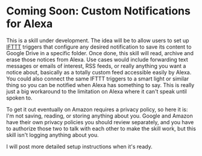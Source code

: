 # Coming Soon: Custom Notifications for Alexa
This is a skill under development.  The idea will be to allow users to set up <a href=http://ifttt.com>IFTTT</a> triggers that configure any desired notification to save its content to Google Drive in a specific folder.  Once done, this skill will read, archive and erase those notices from Alexa.  Use cases would include forwarding text messages or emails of interest, RSS feeds, or really anything you want a notice about, basically as a totally custom feed accessible easily by Alexa.  You could also connect the same IFTTT triggers to a smart light or similar thing so you can be notified when Alexa has something to say.  This is really just a big workaround to the limitation on Alexa where it can't speak until spoken to.

To get it out eventually on Amazon requires a privacy policy, so here it is: I'm not saving, reading, or storing anything about you.  Google and Amazon have their own privacy policies you should review separately, and you have to authorize those two to talk with each other to make the skill work, but this skill isn't logging anything about you.

I will post more detailed setup instructions when it's ready.

<script src="//z-na.amazon-adsystem.com/widgets/onejs?MarketPlace=US&adInstanceId=ae042d4b-1dc0-49c9-bdcb-c75f357c93af&storeId=seniorhacks-20"></script>
